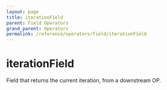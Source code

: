 ```yaml
---
layout: page
title: iterationField
parent: Field Operators
grand_parent: Operators
permalink: /reference/operators/field/iterationField
---
```


# iterationField



Field that returns the current iteration, from a downstream OP.
